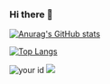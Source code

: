 ### Hi there 👋

[![Anurag's GitHub stats](https://github-readme-stats.vercel.app/api?username=duny-explorer&show_icons=true&theme=github_dark)
](https://github.com/anuraghazra/github-readme-stats)

[![Top Langs](https://github-readme-stats.vercel.app/api/top-langs/?username=duny-explorer&layout=compact)](https://github.com/anuraghazra/github-readme-stats)

![your id](https://road-to-kaggle-grandmaster.vercel.app/api/simple/dunyexplorer)
![](https://komarev.com/ghpvc/?username=duny-explorer)

<!--
**duny-explorer/duny-explorer** is a ✨ _special_ ✨ repository because its `README.md` (this file) appears on your GitHub profile.

Here are some ideas to get you started:

- 🔭 I’m currently working on ...
- 🌱 I’m currently learning ...
- 👯 I’m looking to collaborate on ...
- 🤔 I’m looking for help with ...
- 💬 Ask me about ...
- 📫 How to reach me: ...
- 😄 Pronouns: ...
- ⚡ Fun fact: ...
-->
